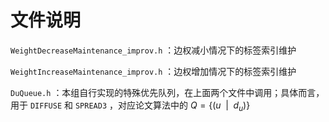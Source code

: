 # 文件说明


`WeightDecreaseMaintenance_improv.h` ：边权减小情况下的标签索引维护


`WeightIncreaseMaintenance_improv.h` ：边权增加情况下的标签索引维护


`DuQueue.h` ：本组自行实现的特殊优先队列，在上面两个文件中调用；具体而言，用于 `DIFFUSE` 和 `SPREAD3` ，对应论文算法中的 $Q = \{(u\enspace|\enspace d_u)\}$ 
